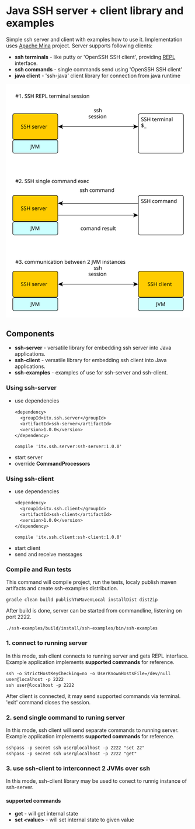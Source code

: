 # Java SSH server + client library and examples
Simple ssh server and client with examples how to use it. Implementation uses [Apache Mina](https://mina.apache.org/) project.
Server supports following clients:
* __ssh terminals__ - like putty or 'OpenSSH SSH client', providing [REPL](https://en.wikipedia.org/wiki/Read%E2%80%93eval%E2%80%93print_loop) interface.
* __ssh commands__ - single commands send using 'OpenSSH SSH client'
* __java client__ - 'ssh-java' client library for connection from java runtime

![Supported use cases](docs/supported-use-cases.svg)

## Components
* __ssh-server__ - versatile library for embedding ssh server into Java applications.
* __ssh-client__ - versatile library for embedding ssh client into Java applications.
* __ssh-examples__ - examples of use for ssh-server and ssh-client.

### Using ssh-server
* use dependencies
  ```
  <dependency>
    <groupId>itx.ssh.server</groupId>
    <artifactId>ssh-server</artifactId>
    <version>1.0.0</version>
  </dependency>
  ```
  ```
  compile 'itx.ssh.server:ssh-server:1.0.0'
  ```
* start server
* override __CommandProcessors__

### Using ssh-client
* use dependencies
  ```
  <dependency>
    <groupId>itx.ssh.client</groupId>
    <artifactId>ssh-client</artifactId>
    <version>1.0.0</version>
  </dependency>
  ```
  ```
  compile 'itx.ssh.client:ssh-client:1.0.0'
  ```
* start client
* send and receive messages


### Compile and Run tests
This command will compile project, run the tests, localy publish maven artifacts and create ssh-examples distribution.
```
gradle clean build publishToMavenLocal installDist distZip
```
After build is done, server can be started from commandline, listening on port 2222.
```
./ssh-examples/build/install/ssh-examples/bin/ssh-examples
```

### 1. connect to running server
In this mode, ssh client connects to running server and gets REPL interface.
Example application implements __supported commands__ for reference.
```
ssh -o StrictHostKeyChecking=no -o UserKnownHostsFile=/dev/null user@localhost -p 2222
ssh user@localhost -p 2222
```
After client is connected, it may send supported commands via terminal. 'exit' command closes the session.

### 2. send single command to runing server
In this mode, ssh client will send separate commands to running server.
Example application implements __supported commands__ for reference.
```
sshpass -p secret ssh user@localhost -p 2222 "set 22"
sshpass -p secret ssh user@localhost -p 2222 "get"
```

### 3. use ssh-client to interconnect 2 JVMs over ssh
In this mode, ssh-client library may be used to conect to runnig instance of ssh-server.

#### supported commands
* __get__ - will get internal state
* __set &lt;value&gt;__ - will set internal state to given value
